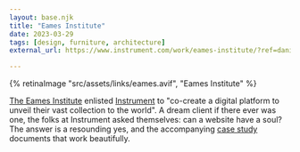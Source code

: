 ```yaml
---
layout: base.njk
title: "Eames Institute"
date: 2023-03-29
tags: [design, furniture, architecture]
external_url: https://www.instrument.com/work/eames-institute/?ref=daniel.pizza

---
```

{% retinaImage "src/assets/links/eames.avif", "Eames Institute" %}

[The Eames Institute](https://www.eamesinstitute.org/?ref=daniel.pizza "The Eames Institute") enlisted [Instrument](https://www.instrument.com/?ref=daniel.pizza "Instrument") to "co-create a digital platform to unveil their vast collection to the world". A dream client if there ever was one, the folks at Instrument asked themselves: can a website have a soul? The answer is a resounding yes, and the accompanying [case study](https://www.instrument.com/work/eames-institute/?ref=daniel.pizza "Eames Institute case study on Instrument's website") documents that work beautifully.

